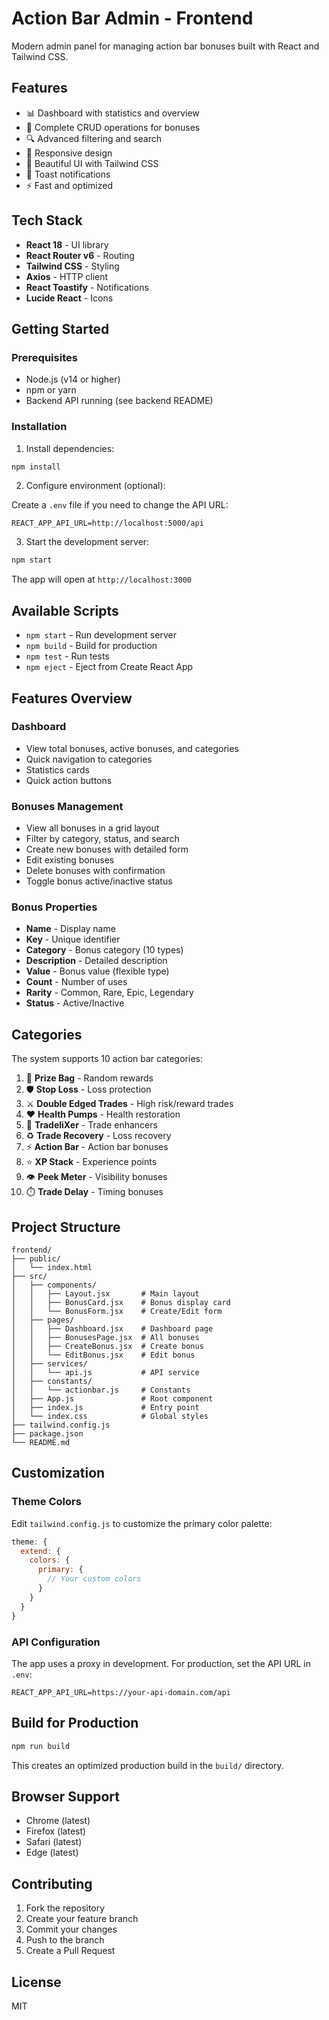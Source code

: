 # Action Bar Admin - Frontend

Modern admin panel for managing action bar bonuses built with React and Tailwind CSS.

## Features

- 📊 Dashboard with statistics and overview
- 🎁 Complete CRUD operations for bonuses
- 🔍 Advanced filtering and search
- 📱 Responsive design
- 🎨 Beautiful UI with Tailwind CSS
- 🔔 Toast notifications
- ⚡ Fast and optimized

## Tech Stack

- **React 18** - UI library
- **React Router v6** - Routing
- **Tailwind CSS** - Styling
- **Axios** - HTTP client
- **React Toastify** - Notifications
- **Lucide React** - Icons

## Getting Started

### Prerequisites

- Node.js (v14 or higher)
- npm or yarn
- Backend API running (see backend README)

### Installation

1. Install dependencies:
```bash
npm install
```

2. Configure environment (optional):

Create a `.env` file if you need to change the API URL:
```
REACT_APP_API_URL=http://localhost:5000/api
```

3. Start the development server:
```bash
npm start
```

The app will open at `http://localhost:3000`

## Available Scripts

- `npm start` - Run development server
- `npm build` - Build for production
- `npm test` - Run tests
- `npm eject` - Eject from Create React App

## Features Overview

### Dashboard
- View total bonuses, active bonuses, and categories
- Quick navigation to categories
- Statistics cards
- Quick action buttons

### Bonuses Management
- View all bonuses in a grid layout
- Filter by category, status, and search
- Create new bonuses with detailed form
- Edit existing bonuses
- Delete bonuses with confirmation
- Toggle bonus active/inactive status

### Bonus Properties
- **Name** - Display name
- **Key** - Unique identifier
- **Category** - Bonus category (10 types)
- **Description** - Detailed description
- **Value** - Bonus value (flexible type)
- **Count** - Number of uses
- **Rarity** - Common, Rare, Epic, Legendary
- **Status** - Active/Inactive

## Categories

The system supports 10 action bar categories:

1. 🎁 **Prize Bag** - Random rewards
2. 🛡️ **Stop Loss** - Loss protection
3. ⚔️ **Double Edged Trades** - High risk/reward trades
4. ❤️ **Health Pumps** - Health restoration
5. 🧪 **TradeliXer** - Trade enhancers
6. ♻️ **Trade Recovery** - Loss recovery
7. ⚡ **Action Bar** - Action bar bonuses
8. ⭐ **XP Stack** - Experience points
9. 👁️ **Peek Meter** - Visibility bonuses
10. ⏱️ **Trade Delay** - Timing bonuses

## Project Structure

```
frontend/
├── public/
│   └── index.html
├── src/
│   ├── components/
│   │   ├── Layout.jsx       # Main layout
│   │   ├── BonusCard.jsx    # Bonus display card
│   │   └── BonusForm.jsx    # Create/Edit form
│   ├── pages/
│   │   ├── Dashboard.jsx    # Dashboard page
│   │   ├── BonusesPage.jsx  # All bonuses
│   │   ├── CreateBonus.jsx  # Create bonus
│   │   └── EditBonus.jsx    # Edit bonus
│   ├── services/
│   │   └── api.js           # API service
│   ├── constants/
│   │   └── actionbar.js     # Constants
│   ├── App.js               # Root component
│   ├── index.js             # Entry point
│   └── index.css            # Global styles
├── tailwind.config.js
├── package.json
└── README.md
```

## Customization

### Theme Colors

Edit `tailwind.config.js` to customize the primary color palette:

```javascript
theme: {
  extend: {
    colors: {
      primary: {
        // Your custom colors
      }
    }
  }
}
```

### API Configuration

The app uses a proxy in development. For production, set the API URL in `.env`:

```
REACT_APP_API_URL=https://your-api-domain.com/api
```

## Build for Production

```bash
npm run build
```

This creates an optimized production build in the `build/` directory.

## Browser Support

- Chrome (latest)
- Firefox (latest)
- Safari (latest)
- Edge (latest)

## Contributing

1. Fork the repository
2. Create your feature branch
3. Commit your changes
4. Push to the branch
5. Create a Pull Request

## License

MIT

